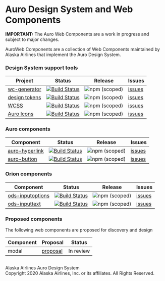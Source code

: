 # Auro Design System and Web Components

__IMPORTANT:__ The Auro Web Components are a work in progress and subject to major changes.

AuroWeb Components are a collection of Web Components maintained by Alaska Airlines that implement the Auro Design System.

### Design System support tools

| Project | Status | Release | Issues |
|---|---|---|---|
| [wc-generator](https://github.com/AlaskaAirlines/WC-Generator) | [![Build Status](https://travis-ci.org/AlaskaAirlines/WC-Generator.svg?branch=master)](https://travis-ci.org/AlaskaAirlines/WC-Generator) | ![npm (scoped)](https://img.shields.io/npm/v/@alaskaairux/wc-generator.svg?color=orange) | [issues](https://github.com/AlaskaAirlines/WC-Generator/issues) |
| [design tokens](https://github.com/AlaskaAirlines/OrionDesignTokens) | [![Build Status](https://travis-ci.org/AlaskaAirlines/OrionDesignTokens.svg?branch=master)](https://travis-ci.org/AlaskaAirlines/OrionDesignTokens) | ![npm (scoped)](https://img.shields.io/npm/v/@alaskaairux/orion-design-tokens.svg?color=orange) | [issues](https://github.com/AlaskaAirlines/OrionDesignTokens/issues) |
| [WCSS](https://github.com/AlaskaAirlines/OrionWebCoreStyleSheets) | [![Build Status](https://travis-ci.org/AlaskaAirlines/OrionWebCoreStyleSheets.svg?branch=master)](https://travis-ci.org/AlaskaAirlines/OrionWebCoreStyleSheets) | ![npm (scoped)](https://img.shields.io/npm/v/@alaskaairux/orion-web-core-style-sheets.svg?color=orange) | [issues](https://github.com/AlaskaAirlines/OrionWebCoreStyleSheets/issues) |
| [Auro Icons](https://github.com/AlaskaAirlines/OrionIcons) | [![Build Status](https://travis-ci.org/AlaskaAirlines/OrionIcons.svg?branch=master)](https://travis-ci.org/AlaskaAirlines/OrionIcons) | ![npm (scoped)](https://img.shields.io/npm/v/@alaskaairux/orion-icons.svg?color=orange) | [issues](https://github.com/AlaskaAirlines/OrionIcons/issues) |

### Auro components

| Component | Status | Release | Issues |
|---|---|---|---|
| [auro-hyperlink](https://github.com/AlaskaAirlines/OrionStatelessComponents__ods-hypelrink) | [![Build Status](https://travis-ci.org/AlaskaAirlines/OrionStatelessComponents__ods-hyperlink.svg?branch=master)](https://travis-ci.org/AlaskaAirlines/OrionStatelessComponents__ods-hyperlink) | ![npm (scoped)](https://img.shields.io/npm/v/@alaskaairux/ods-hyperlink.svg?color=orange) | [issues](https://github.com/AlaskaAirlines/OrionStatelessComponents__ods-hypelrink/issues) |
| [auro-button](https://github.com/AlaskaAirlines/OrionStatelessComponents__ods-button) | [![Build Status](https://travis-ci.org/AlaskaAirlines/OrionStatelessComponents__ods-button.svg?branch=master)](https://travis-ci.org/AlaskaAirlines/OrionStatelessComponents__ods-button) | ![npm (scoped)](https://img.shields.io/npm/v/@alaskaairux/ods-button.svg?color=orange) | [issues](https://github.com/AlaskaAirlines/OrionStatelessComponents__ods-button/issues) |

### Orion components

| Component | Status | Release | Issues |
|---|---|---|---|
| [ods-inputoptions](https://github.com/AlaskaAirlines/OrionStatelessComponents__ods-inputoptions) | [![Build Status](https://travis-ci.org/AlaskaAirlines/OrionStatelessComponents__ods-inputoptions.svg?branch=master)](https://travis-ci.org/AlaskaAirlines/OrionStatelessComponents__ods-inputoptions) | ![npm (scoped)](https://img.shields.io/npm/v/@alaskaairux/ods-inputoptions.svg?color=orange) | [issues](https://github.com/AlaskaAirlines/OrionStatelessComponents__ods-inputoptions/issues) |
| [ods-inputtext](https://github.com/AlaskaAirlines/OrionStatelessComponents__ods-inputtext) | [![Build Status](https://travis-ci.org/AlaskaAirlines/OrionStatelessComponents__ods-inputtext.svg?branch=master)](https://travis-ci.org/AlaskaAirlines/OrionStatelessComponents__ods-inputtext) | ![npm (scoped)](https://img.shields.io/npm/v/@alaskaairux/ods-inputtext.svg?color=orange) | [issues](https://github.com/AlaskaAirlines/OrionStatelessComponents__ods-inputtext/issues) |


### Proposed components

The following web components are proposed for discovery and design

| Component | Proposal | Status |
|---|---|---|
| modal | [proposal](https://github.com/AlaskaAirlines/auro_docs/issues/11) | In review |









##

<footer>
Alaska Airlines Auro Design System<br>
Copyright 2020 Alaska Airlines, Inc. or its affiliates. All Rights Reserved.
</footer>
